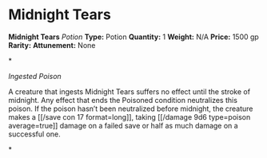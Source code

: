 # Midnight Tears

**Midnight Tears**
_Potion_
**Type:** Potion
**Quantity:** 1
**Weight:** N/A
**Price:** 1500 gp
**Rarity:** 
**Attunement:** None

*<p>*Ingested Poison*

A creature that ingests Midnight Tears suffers no effect until the stroke of midnight. Any effect that ends the Poisoned condition neutralizes this poison. If the poison hasn’t been neutralized before midnight, the creature makes a [[/save con 17 format=long]], taking  [[/damage 9d6 type=poison average=true]] damage on a failed save or half as much damage on a successful one.</p>*